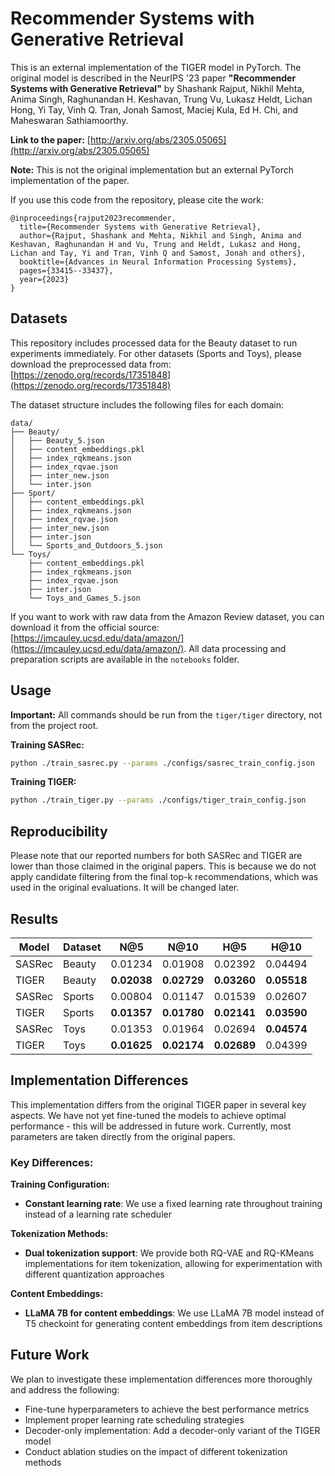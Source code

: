 # Recommender Systems with Generative Retrieval

This is an external implementation of the TIGER model in PyTorch. The original model is described in the NeurIPS '23 paper **"Recommender Systems with Generative Retrieval"** by Shashank Rajput, Nikhil Mehta, Anima Singh, Raghunandan H. Keshavan, Trung Vu, Lukasz Heldt, Lichan Hong, Yi Tay, Vinh Q. Tran, Jonah Samost, Maciej Kula, Ed H. Chi, and Maheswaran Sathiamoorthy.

**Link to the paper:** [http://arxiv.org/abs/2305.05065](http://arxiv.org/abs/2305.05065)

**Note:** This is not the original implementation but an external PyTorch implementation of the paper.

If you use this code from the repository, please cite the work:
```
@inproceedings{rajput2023recommender,
  title={Recommender Systems with Generative Retrieval},
  author={Rajput, Shashank and Mehta, Nikhil and Singh, Anima and Keshavan, Raghunandan H and Vu, Trung and Heldt, Lukasz and Hong, Lichan and Tay, Yi and Tran, Vinh Q and Samost, Jonah and others},
  booktitle={Advances in Neural Information Processing Systems},
  pages={33415--33437},
  year={2023}
}
```

## Datasets

This repository includes processed data for the Beauty dataset to run experiments immediately. For other datasets (Sports and Toys), please download the preprocessed data from: [https://zenodo.org/records/17351848](https://zenodo.org/records/17351848)

The dataset structure includes the following files for each domain:
```
data/
├── Beauty/
│   ├── Beauty_5.json
│   ├── content_embeddings.pkl
│   ├── index_rqkmeans.json
│   ├── index_rqvae.json
│   ├── inter_new.json
│   └── inter.json
├── Sport/
│   ├── content_embeddings.pkl
│   ├── index_rqkmeans.json
│   ├── index_rqvae.json
│   ├── inter_new.json
│   ├── inter.json
│   └── Sports_and_Outdoors_5.json
└── Toys/
    ├── content_embeddings.pkl
    ├── index_rqkmeans.json
    ├── index_rqvae.json
    ├── inter.json
    └── Toys_and_Games_5.json
```

If you want to work with raw data from the Amazon Review dataset, you can download it from the official source: [https://jmcauley.ucsd.edu/data/amazon/](https://jmcauley.ucsd.edu/data/amazon/). All data processing and preparation scripts are available in the `notebooks` folder.

## Usage

**Important:** All commands should be run from the `tiger/tiger` directory, not from the project root.

**Training SASRec:**
```bash
python ./train_sasrec.py --params ./configs/sasrec_train_config.json
```

**Training TIGER:**
```bash
python ./train_tiger.py --params ./configs/tiger_train_config.json
```

## Reproducibility

Please note that our reported numbers for both SASRec and TIGER are lower than those claimed in the original papers. This is because we do not apply candidate filtering from the final top-k recommendations, which was used in the original evaluations. It will be changed later.

## Results

| Model  | Dataset | N@5 | N@10 | H@5 | H@10 |
|--------|---------|-----|------|-----|------|
| SASRec | Beauty  | 0.01234 | 0.01908 | 0.02392 | 0.04494 |
| TIGER  | Beauty  | **0.02038** | **0.02729** | **0.03260** | **0.05518** |
| SASRec | Sports  | 0.00804 | 0.01147 | 0.01539 | 0.02607 |
| TIGER  | Sports  | **0.01357** | **0.01780** | **0.02141** | **0.03590** |
| SASRec | Toys    | 0.01353 | 0.01964 | 0.02694 | **0.04574** |
| TIGER  | Toys    | **0.01625** | **0.02174** | **0.02689** | 0.04399 |

## Implementation Differences

This implementation differs from the original TIGER paper in several key aspects. We have not yet fine-tuned the models to achieve optimal performance - this will be addressed in future work. Currently, most parameters are taken directly from the original papers.

### Key Differences:

**Training Configuration:**
- **Constant learning rate**: We use a fixed learning rate throughout training instead of a learning rate scheduler

**Tokenization Methods:**
- **Dual tokenization support**: We provide both RQ-VAE and RQ-KMeans implementations for item tokenization, allowing for experimentation with different quantization approaches

**Content Embeddings:**
- **LLaMA 7B for content embeddings**: We use LLaMA 7B model instead of T5 checkoint for generating content embeddings from item descriptions

## Future Work

We plan to investigate these implementation differences more thoroughly and address the following:

- Fine-tune hyperparameters to achieve the best performance metrics
- Implement proper learning rate scheduling strategies
- Decoder-only implementation: Add a decoder-only variant of the TIGER model
- Conduct ablation studies on the impact of different tokenization methods